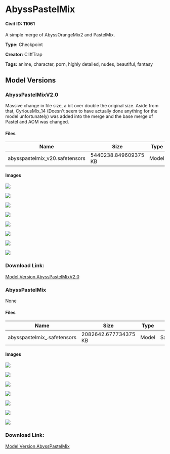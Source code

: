 # AbyssPastelMix

#### Civit ID: 11061

<p>A simple merge of AbyssOrangeMix2 and PastelMix.</p>

**Type:** Checkpoint

**Creator:** CliffTrap

**Tags:** anime, character, porn, highly detailed, nudes, beautiful, fantasy

## Model Versions

### AbyssPastelMixV2.0

<p>Massive change in file size, a bit over double the original size. Aside from that, CyriousMix_14 (Doesn't seem to have actually done anything for the model unfortunately) was added into the merge and the base merge of Pastel and AOM was changed.</p>

#### Files

| Name | Size | Type | Format | Download Url | AutoV1 | AutoV2 | SHA256 | CRC32 | BLAKE3 |
| --- | --- | --- | --- | --- | --- | --- | --- | --- | --- |
| abysspastelmix_v20.safetensors | 5440238.849609375 KB | Model | SafeTensor | https://civitai.com/api/download/models/45591 | F66174E7 | 2DEDF75AB6 | 2DEDF75AB6A844A210798D61D13F11DC769BF1979EE7C8A0932FFD529421FB04 | E839ECAA | BBD62047D13CAD7BF4C23FABC545803EE8A56A0EDFF9875E3F8D9A6610901A0E |

#### Images

<p><img src="https://image.civitai.com/xG1nkqKTMzGDvpLrqFT7WA/879fc004-e06c-49ab-39b8-2ecb0dd35e00/width=450/497710.jpeg" /></p>

<p><img src="https://image.civitai.com/xG1nkqKTMzGDvpLrqFT7WA/4263594f-d6a5-4adf-8e4a-7a7c16674d00/width=450/497713.jpeg" /></p>

<p><img src="https://image.civitai.com/xG1nkqKTMzGDvpLrqFT7WA/bf7745d0-23f6-46d2-be2e-9859f1ca6300/width=450/497707.jpeg" /></p>

<p><img src="https://image.civitai.com/xG1nkqKTMzGDvpLrqFT7WA/b1b43f20-bf9e-4d73-aab5-37a690572300/width=450/497712.jpeg" /></p>

<p><img src="https://image.civitai.com/xG1nkqKTMzGDvpLrqFT7WA/82ddec27-e4d8-4658-d4a9-3d58e0e25200/width=450/497695.jpeg" /></p>

<p><img src="https://image.civitai.com/xG1nkqKTMzGDvpLrqFT7WA/7eded6f8-c941-407b-2367-e97bc25c1a00/width=450/497696.jpeg" /></p>

<p><img src="https://image.civitai.com/xG1nkqKTMzGDvpLrqFT7WA/fcf0dc3c-eb55-4f5e-96a0-fdfc78927b00/width=450/497709.jpeg" /></p>

<p><img src="https://image.civitai.com/xG1nkqKTMzGDvpLrqFT7WA/04111be4-7f15-46e8-7c8b-e651309dff00/width=450/497730.jpeg" /></p>

### Download Link:

[Model Version AbyssPastelMixV2.0](https://civitai.com/api/download/models/45591)

### AbyssPastelMix

None

#### Files

| Name | Size | Type | Format | Download Url | AutoV1 | AutoV2 | SHA256 | CRC32 | BLAKE3 |
| --- | --- | --- | --- | --- | --- | --- | --- | --- | --- |
| abysspastelmix_.safetensors | 2082642.677734375 KB | Model | SafeTensor | https://civitai.com/api/download/models/13104 | C40ED554 | B5FE151ED3 | B5FE151ED3F01F2FEE4A3D2B12F1CF32FBA5676BBBFF9EB3C9B0909AFAA0D138 | ABA0BD16 | 42143069CDADC356A282E1EB525FAA7EC5DA6B8F6594788D47E68557D4EA9E49 |

#### Images

<p><img src="https://image.civitai.com/xG1nkqKTMzGDvpLrqFT7WA/50079027-9644-45fd-cb88-d64689ba4800/width=450/126366.jpeg" /></p>

<p><img src="https://image.civitai.com/xG1nkqKTMzGDvpLrqFT7WA/b6473af1-5242-42a2-8777-dc71610ce100/width=450/126372.jpeg" /></p>

<p><img src="https://image.civitai.com/xG1nkqKTMzGDvpLrqFT7WA/eedb97cf-a6f4-45d3-db1a-89e6ee3b4b00/width=450/126371.jpeg" /></p>

<p><img src="https://image.civitai.com/xG1nkqKTMzGDvpLrqFT7WA/f460a4dd-1a0b-4de5-cda3-8aaacd2d1600/width=450/126370.jpeg" /></p>

<p><img src="https://image.civitai.com/xG1nkqKTMzGDvpLrqFT7WA/c75c7d42-dbcf-4982-06e6-d24e9ba96a00/width=450/126369.jpeg" /></p>

<p><img src="https://image.civitai.com/xG1nkqKTMzGDvpLrqFT7WA/e5112fa0-6bda-43ff-38f3-b6702707d100/width=450/126368.jpeg" /></p>

<p><img src="https://image.civitai.com/xG1nkqKTMzGDvpLrqFT7WA/63fc7098-4cde-4634-c672-0beb7223c700/width=450/126367.jpeg" /></p>

### Download Link:

[Model Version AbyssPastelMix](https://civitai.com/api/download/models/13104)

